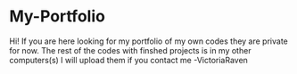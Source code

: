 # My-Portfolio
Hi! If you are here looking for my portfolio of my own codes they are private for now. The rest of the codes with finshed projects is in my other computers(s)
I will upload them if you contact me
-VictoriaRaven

